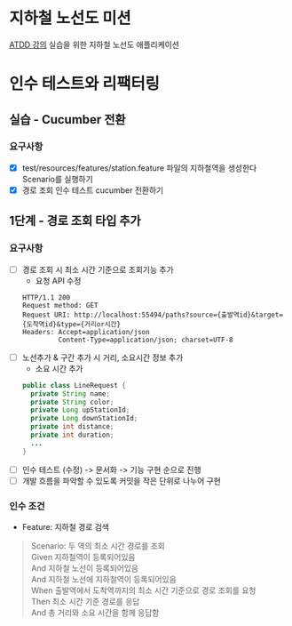 # 지하철 노선도 미션
[ATDD 강의](https://edu.nextstep.camp/c/R89PYi5H) 실습을 위한 지하철 노선도 애플리케이션

# 인수 테스트와 리팩터링
## 실습 - Cucumber 전환
### 요구사항
- [x] test/resources/features/station.feature 파일의 지하철역을 생성한다 Scenario를 실행하기
- [x] 경로 조회 인수 테스트 cucumber 전환하기

## 1단계 - 경로 조회 타입 추가
### 요구사항
- [ ] 경로 조회 시 최소 시간 기준으로 조회기능 추가
  - 요청 API 수정
  ```shell
  HTTP/1.1 200
  Request method: GET
  Request URI: http://localhost:55494/paths?source={출발역id}&target={도착역id}&type={거리or시간}
  Headers: Accept=application/json
           Content-Type=application/json; charset=UTF-8
  ```
- [ ] 노선추가 & 구간 추가 시 거리, 소요시간 정보 추가
  - 소요 시간 추가
  ```java
  public class LineRequest {
    private String name;
    private String color;
    private Long upStationId;
    private Long downStationId;
    private int distance;
    private int duration;
    ...
  }
  ```
- [ ] 인수 테스트 (수정) -> 문서화 -> 기능 구현 순으로 진행
- [ ] 개발 흐름을 파악할 수 있도록 커밋을 작은 단위로 나누어 구현

### 인수 조건
- Feature: 지하철 경로 검색
>Scenario: 두 역의 최소 시간 경로를 조회<br>
Given 지하철역이 등록되어있음<br>
And 지하철 노선이 등록되어있음<br>
And 지하철 노선에 지하철역이 등록되어있음<br>
When 출발역에서 도착역까지의 최소 시간 기준으로 경로 조회를 요청<br>
Then 최소 시간 기준 경로를 응답<br>
And 총 거리와 소요 시간을 함께 응답함

